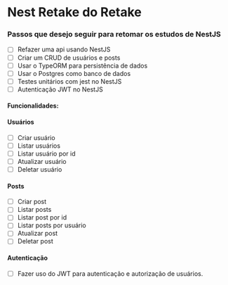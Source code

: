 # Nest Retake do Retake

### Passos que desejo seguir para retomar os estudos de NestJS

- [ ] Refazer uma api usando NestJS
- [ ] Criar um CRUD de usuários e posts
- [ ] Usar o TypeORM para persistência de dados
- [ ] Usar o Postgres como banco de dados
- [ ] Testes unitários com jest no NestJS
- [ ] Autenticação JWT no NestJS

#### Funcionalidades:

#### Usuários

- [ ] Criar usuário
- [ ] Listar usuários
- [ ] Listar usuário por id
- [ ] Atualizar usuário
- [ ] Deletar usuário

#### Posts

- [ ] Criar post
- [ ] Listar posts
- [ ] Listar post por id
- [ ] Listar posts por usuário
- [ ] Atualizar post
- [ ] Deletar post

#### Autenticação

- [ ] Fazer uso do JWT para autenticação e autorização de usuários.
